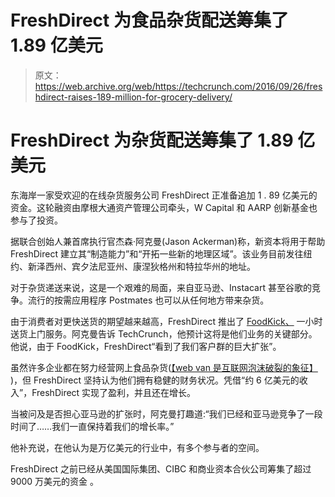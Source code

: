 # FreshDirect 为食品杂货配送筹集了 1.89 亿美元 

> 原文：<https://web.archive.org/web/https://techcrunch.com/2016/09/26/freshdirect-raises-189-million-for-grocery-delivery/>

# FreshDirect 为杂货配送筹集了 1.89 亿美元

东海岸一家受欢迎的在线杂货服务公司 FreshDirect 正准备追加 1 . 89 亿美元的资金。这轮融资由摩根大通资产管理公司牵头，W Capital 和 AARP 创新基金也参与了投资。

据联合创始人兼首席执行官杰森·阿克曼(Jason Ackerman)称，新资本将用于帮助 FreshDirect 建立其“制造能力”和“开拓一些新的地理区域”。该业务目前发往纽约、新泽西州、宾夕法尼亚州、康涅狄格州和特拉华州的地址。

对于杂货递送来说，这是一个艰难的局面，来自亚马逊、Instacart 甚至谷歌的竞争。流行的按需应用程序 Postmates 也可以从任何地方带来杂货。

由于消费者对更快送货的期望越来越高，FreshDirect 推出了 [FoodKick、](https://web.archive.org/web/20221126134512/https://foodkick.freshdirect.com/foodkick/index.jsp) 一小时送货上门服务。阿克曼告诉 TechCrunch，他预计这将是他们业务的关键部分。他说，由于 FoodKick，FreshDirect“看到了我们客户群的巨大扩张”。

虽然许多企业都在努力经营网上食品杂货([【web van 是互联网泡沫破裂的象征】](https://web.archive.org/web/20221126134512/https://beta.techcrunch.com/2013/09/27/why-webvan-failed-and-how-home-delivery-2-0-is-addressing-the-problems/) )，但 FreshDirect 坚持认为他们拥有稳健的财务状况。凭借“约 6 亿美元的收入”，FreshDirect 实现了盈利，并且还在增长。

当被问及是否担心亚马逊的扩张时，阿克曼打趣道:“我们已经和亚马逊竞争了一段时间了……我们一直保持着我们的增长率。”

他补充说，在他认为是万亿美元的行业中，有多个参与者的空间。

FreshDirect 之前已经从美国国际集团、CIBC 和商业资本合伙公司筹集了超过 9000 万美元的资金 。